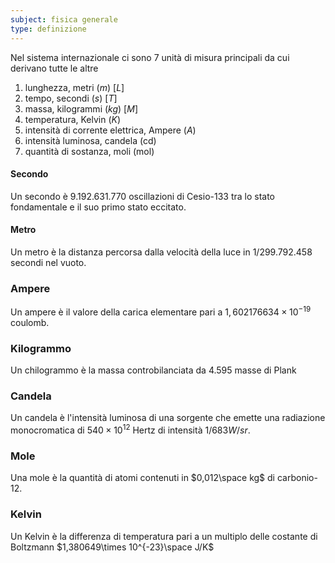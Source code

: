 ```yaml
---
subject: fisica generale
type: definizione
---
```

Nel sistema internazionale ci sono $7$ unità di misura principali da cui derivano tutte le altre
1. lunghezza, metri ($m$) $[L]$
2. tempo, secondi ($s$) $[T]$
3. massa, kilogrammi ($kg$) $[M]$
4. temperatura, Kelvin ($K$)
5. intensità di corrente elettrica, Ampere ($A$)
6. intensità luminosa, candela ($\text{cd}$)
7. quantità di sostanza, moli ($\text{mol}$)

#### Secondo
Un secondo è $9.192.631.770$ oscillazioni di Cesio-133
tra lo stato fondamentale e il suo primo stato eccitato.
#### Metro
Un metro è la distanza percorsa dalla velocità della luce in $1/299.792.458$ secondi nel vuoto.
### Ampere
Un ampere è il valore della carica elementare pari a $1,602176634\times 10^{-19}$ coulomb.
### Kilogrammo
Un chilogrammo è la massa controbilanciata da $4.595$ masse di Plank
### Candela
Un candela è l'intensità luminosa di una sorgente che emette una radiazione monocromatica di $540\times 10^{12}$ Hertz di intensità $1/683 W/sr$.
### Mole
Una mole è la quantità di atomi contenuti in $0,012\space kg$ di carbonio-12.
### Kelvin
Un Kelvin è la differenza di temperatura pari a un multiplo delle costante di Boltzmann $1,380649\times 10^{-23}\space J/K$